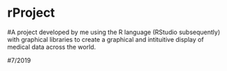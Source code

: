 # rProject
#A project developed by me using the R language (RStudio subsequently) with graphical libraries to create a graphical and intituitive display of medical data across the world. 

#7/2019
